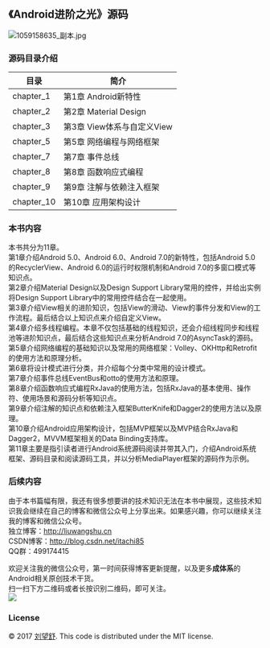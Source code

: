 ## **《Android进阶之光》源码**

![1059158635_副本.jpg](http://upload-images.jianshu.io/upload_images/1417629-4db9401970cc76a0.jpg?imageMogr2/auto-orient/strip%7CimageView2/2/w/1240)

### **源码目录介绍**


目录        |  简介
------------|--------------------------
 chapter_1   | 第1章 Android新特性
chapter_2   | 第2章 Material Design
chapter_3   | 第3章 View体系与自定义View
chapter_5  | 第5章 网络编程与网络框架
chapter_7   | 第7章 事件总线
chapter_8   | 第8章 函数响应式编程
chapter_9  | 第9章 注解与依赖注入框架
chapter_10   | 第10章 应用架构设计

### **本书内容**
本书共分为11章。<br>
第1章介绍Android 5.0、Android 6.0、Android 7.0的新特性，包括Android 5.0的RecyclerView、Android 6.0的运行时权限机制和Android 7.0的多窗口模式等知识点。<br>
第2章介绍Material Design以及Design Support Library常用的控件，并给出实例将Design Support Library中的常用控件结合在一起使用。<br>
第3章介绍View相关的进阶知识，包括View的滑动、View的事件分发和View的工作流程。最后结合以上知识点来介绍自定义View。<br>
第4章介绍多线程编程。本章不仅包括基础的线程知识，还会介绍线程同步和线程池等进阶知识点，最后结合这些知识点来分析Android 7.0的AsyncTask的源码。<br>
第5章介绍网络编程的基础知识以及常用的网络框架：Volley、OKHttp和Retrofit的使用方法和原理分析。<br>
第6章将设计模式进行分类，并介绍每个分类中常用的设计模式。<br>
第7章介绍事件总线EventBus和otto的使用方法和原理。<br>
第8章介绍函数响应式编程RxJava的使用方法，包括RxJava的基本使用、操作符、使用场景和源码分析等知识点。<br>
第9章介绍注解的知识点和依赖注入框架ButterKnife和Dagger2的使用方法以及原理。<br>
第10章介绍Android应用架构设计，包括MVP框架以及MVP结合RxJava和Dagger2，MVVM框架相关的Data Binding支持库。<br>
第11章主要是指引读者进行Android系统源码阅读并带其入门，介绍Android系统框架、源码目录和阅读源码工具，并以分析MediaPlayer框架的源码作为示例。<br>
### **后续内容**
由于本书篇幅有限，我还有很多想要讲的技术知识无法在本书中展现，这些技术知识我会继续在自己的博客和微信公众号上分享出来。如果感兴趣，你可以继续关注我的博客和微信公众号。<br>
独立博客：http://liuwangshu.cn<br>
CSDN博客：http://blog.csdn.net/itachi85<br>
QQ群：499174415<br>

欢迎关注我的微信公众号，第一时间获得博客更新提醒，以及更多**成体系**的Android相关原创技术干货。<br>
扫一扫下方二维码或者长按识别二维码，即可关注。<br>
![](http://olwwjaqhc.bkt.clouddn.com/gongzhong.jpg)

### **License**

 © 2017 [刘望舒][itachi85]. This code is distributed under the MIT license.


[itachi85]:http://liuwangshu.cn
